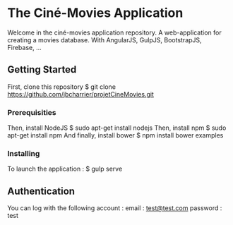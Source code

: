 # The Ciné-Movies Application

Welcome in the ciné-movies application repository. A web-application for creating a movies database.
With AngularJS, GulpJS, BootstrapJS, Firebase, ...

## Getting Started

First, clone this repository
$ git clone https://github.com/jbcharrier/projetCineMovies.git


### Prerequisities

Then, install NodeJS
$ sudo apt-get install nodejs
Then, install npm
$ sudo apt-get install npm
And finally, install bower
$ npm install bower examples

### Installing

To launch the application :
$ gulp serve

## Authentication

You can log with the following account :
email : test@test.com
password : test


